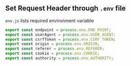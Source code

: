 ## Set Request Header through `.env` file

`env.js` lists required environment variable

```js
export const endpoint = process.env.END_POINT;
export const userAgent = process.env.USER_AGENT;
export const csrfToken = process.env.CSRF_TOKEN;
export const origin = process.env.ORIGIN;
export const referer = process.env.REFERER;
export const cookie = process.env.COOKIE;
export const authority = process.env.AUTHORITY;
```
